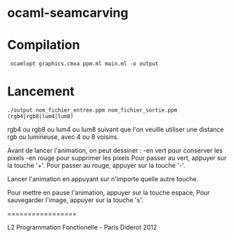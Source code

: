 ocaml-seamcarving
=================

# Compilation
```
 ocamlopt graphics.cmxa ppm.ml main.ml -o output
```

# Lancement
```
./output nom_fichier_entree.ppm nom_fichier_sortie.ppm (rgb4|rgb8|lum4|lum8)
```
rgb4 ou rgb8 ou lum4 ou lum8 suivant que l'on veuille utiliser une distance rgb ou lumineuse, avec 4 ou 8 voisins.

Avant de lancer l'animation, on peut dessiner :
-en vert pour conserver les pixels
-en rouge pour supprimer les pixels
Pour passer au vert, appuyer sur la touche '+'.
Pour passer au rouge, appuyer sur la touche '-'.

Lancer l'animation en appuyant sur n'importe quelle autre touche.

Pour mettre en pause l'animation, appuyer sur la touche espace,
Pour sauvegarder l'image, appuyer sur la touche 's'.

=================

L2 Programmation Fonctionelle - Paris Diderot 2012
